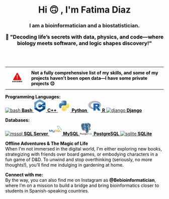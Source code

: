 <h1 align="center">Hi 🙃 , I'm Fatima Diaz</h1>
<h3 align="center">I am a bioinformatician and a biostatistician.

🧬 "Decoding life’s secrets with data, physics, and code—where biology meets software, and logic shapes discovery!"</h3>

<br><br>

<table>
  <tr>
    <td><img src="https://raw.githubusercontent.com/fatinataly/fatinataly/refs/heads/main/images/disclaimer.jpg" alt="Disclaimer Image" width="150"></td>
    <td><strong>Not a fully comprehensive list of my skills, and some of my projects haven’t been open data—I have some private projects 😔</strong></td>
  </tr>
</table>

<p align="left">
  <strong>Programming Languages:</strong><br>
  <a href="https://www.gnu.org/software/bash/" target="_blank" rel="noreferrer">
    <img src="https://www.vectorlogo.zone/logos/gnu_bash/gnu_bash-icon.svg" alt="bash" width="40" height="40"/>
    <strong>Bash</strong>
  </a>
  <a href="https://www.w3schools.com/cpp/" target="_blank" rel="noreferrer">
    <img src="https://raw.githubusercontent.com/devicons/devicon/master/icons/cplusplus/cplusplus-original.svg" alt="cplusplus" width="40" height="40"/>
    <strong>C++</strong>
  </a>
  <a href="https://www.python.org" target="_blank" rel="noreferrer">
    <img src="https://raw.githubusercontent.com/devicons/devicon/master/icons/python/python-original.svg" alt="python" width="40" height="40"/>
    <strong>Python</strong>
  </a>
  <a href="https://www.r-project.org/" target="_blank" rel="noreferrer">
    <img src="https://github.com/devicons/devicon/blob/master/icons/r/r-original.svg" alt="R" width="40" height="40"/>
    <strong>R</strong>
  </a>
  <a href="https://www.djangoproject.com/" target="_blank" rel="noreferrer">
    <img src="https://cdn.worldvectorlogo.com/logos/django.svg" alt="django" width="40" height="40"/>
    <strong>Django</strong>
  </a>
</p>

<p align="left">
  <strong>Databases:</strong><br>
  <a href="https://www.microsoft.com/en-us/sql-server" target="_blank" rel="noreferrer">
    <img src="https://www.svgrepo.com/show/303229/microsoft-sql-server-logo.svg" alt="mssql" width="40" height="40"/>
    <strong>SQL Server</strong>
  </a>
  <a href="https://www.mysql.com/" target="_blank" rel="noreferrer">
    <img src="https://raw.githubusercontent.com/devicons/devicon/master/icons/mysql/mysql-original-wordmark.svg" alt="mysql" width="40" height="40"/>
    <strong>MySQL</strong>
  </a>
  <a href="https://www.postgresql.org" target="_blank" rel="noreferrer">
    <img src="https://raw.githubusercontent.com/devicons/devicon/master/icons/postgresql/postgresql-original-wordmark.svg" alt="postgresql" width="40" height="40"/>
    <strong>PostgreSQL</strong>
  </a>
  <a href="https://www.sqlite.org/" target="_blank" rel="noreferrer">
    <img src="https://www.vectorlogo.zone/logos/sqlite/sqlite-icon.svg" alt="sqlite" width="40" height="40"/>
    <strong>SQLite</strong>
  </a>
</p>

<p align="left">
  <strong>Offline Adventures & The Magic of Life</strong><br>
  When I'm not immersed in the digital world, I'm either exploring new books, strategizing with friends over board games, or embodying characters in a fun game of D&D. To unwind and stop overthinking (seriously, no more thoughts!), you’ll find me indulging in gardening at home.
</p>

<p align="left">
  <strong>Connect with me:</strong><br>
  By the way, you can also find me on Instagram as <strong>@Bebioinformatician</strong>, where I’m on a mission to build a bridge and bring bioinformatics closer to students in Spanish-speaking countries.
</p>

<style>
  @media (prefers-color-scheme: dark) {
    p, strong {
      color: #ffffff;
    }
  }
  @media (prefers-color-scheme: light) {
    p, strong {
      color: #000000;
    }
  }
</style>
